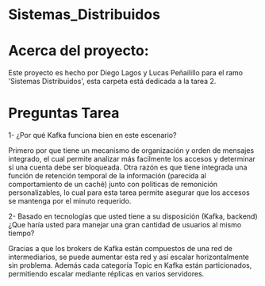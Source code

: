 # Sistemas_Distribuidos

# Acerca del proyecto:
Este proyecto es hecho por Diego Lagos y Lucas Peñailillo para el ramo 'Sistemas Distribuidos', esta carpeta está dedicada a la tarea 2.

# Preguntas Tarea
1- ¿Por qué Kafka funciona bien en este escenario?

Primero por que tiene un mecanismo de organización y orden de mensajes integrado, el cual permite analizar más facilmente los accesos y determinar si una cuenta debe ser bloqueada. Otra razón es que tiene integrada una función de retención temporal de la información (parecida al comportamiento de un caché) junto con politicas de remonición personalizables, lo cual para esta tarea permite asegurar que los accesos se mantenga por el minuto requerido.

2- Basado en tecnologías que usted tiene a su disposición (Kafka, backend) ¿Que haría usted para manejar una gran cantidad de usuarios al mismo tiempo?

Gracias a que los brokers de Kafka están compuestos de una red de intermediarios, se puede aumentar esta red y así escalar horizontalmente sin problema. Además cada categoría Topic en Kafka están particionados, permitiendo escalar mediante réplicas en varios servidores.